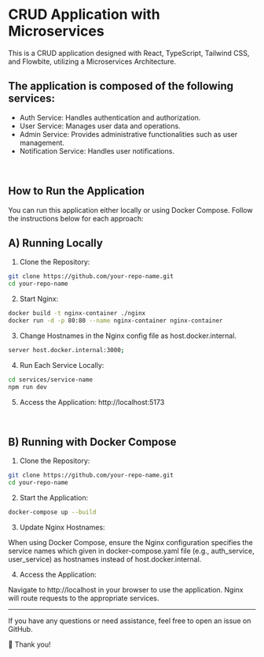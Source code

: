 # CRUD Application with Microservices

This is a CRUD application designed with React, TypeScript, Tailwind CSS, and Flowbite, utilizing a Microservices Architecture.




## The application is composed of the following services:

- Auth Service: Handles authentication and authorization.
- User Service: Manages user data and operations.
- Admin Service: Provides administrative functionalities such as user management.
- Notification Service: Handles user notifications.

<br>

## How to Run the Application

You can run this application either locally or using Docker Compose. Follow the instructions below for each approach:

## A) Running Locally

1. Clone the Repository:
```bash
git clone https://github.com/your-repo-name.git
cd your-repo-name
```

2. Start Nginx:
```bash
docker build -t nginx-container ./nginx
docker run -d -p 80:80 --name nginx-container nginx-container
```

3. Change Hostnames in the Nginx config file as host.docker.internal.
```bash
server host.docker.internal:3000; 
```

4. Run Each Service Locally:
```bash
cd services/service-name
npm run dev
```

5. Access the Application: http://localhost:5173

<br>

## B) Running with Docker Compose

1. Clone the Repository:
```bash
git clone https://github.com/your-repo-name.git
cd your-repo-name
```

2. Start the Application:
```bash
docker-compose up --build
```

3. Update Nginx Hostnames:

When using Docker Compose, ensure the Nginx configuration specifies the service names which given in docker-compose.yaml file 
(e.g., auth_service, user_service) as hostnames instead of host.docker.internal.


4. Access the Application:

Navigate to http://localhost in your browser to use the application. Nginx will route requests to the appropriate services.

---

If you have any questions or need assistance, feel free to open an issue on GitHub.

🚀 Thank you!